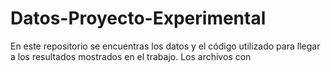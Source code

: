 # Datos-Proyecto-Experimental
En este repositorio se encuentras los datos y el código utilizado para llegar a los resultados mostrados en el trabajo.
Los archivos con 
